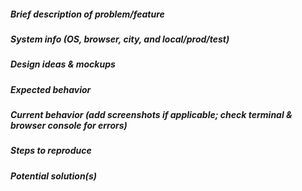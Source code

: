 <!-- DELETE ANY SECTION(S) THAT ARE NOT RELEVANT! -->
##### Brief description of problem/feature

##### System info (OS, browser, city, and local/prod/test)

##### Design ideas & mockups

##### Expected behavior

##### Current behavior (add screenshots if applicable; check terminal & browser console for errors)

##### Steps to reproduce

##### Potential solution(s)
